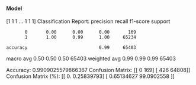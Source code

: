 #### Model
[1 1 1 ... 1 1 1]
Classification Report:
              precision    recall  f1-score   support

           0       0.00      0.00      0.00       169
           1       1.00      0.99      1.00     65234

    accuracy                           0.99     65403
   macro avg       0.50      0.50      0.50     65403
weighted avg       0.99      0.99      0.99     65403

Accuracy: 0.9909025579866367
Confusion Matrix:
[[    0   169]
 [  426 64808]]
Confusion Matrix (%):
[[ 0.          0.25839793]
 [ 0.65134627 99.0902558 ]]
